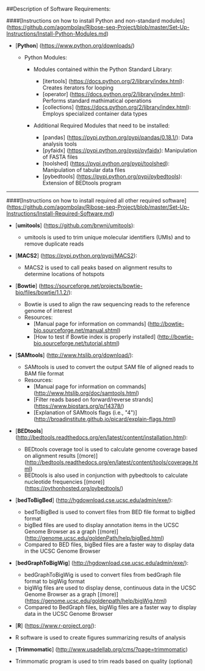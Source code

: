 ##Description of Software Requirements:  

####[Instructions on how to install Python and non-standard modules] (https://github.com/agombolay/Ribose-seq-Project/blob/master/Set-Up-Instructions/Install-Python-Modules.md)

* [**Python**] (https://www.python.org/downloads/)  

   * Python Modules:

      * Modules contained within the Python Standard Library:
         * [itertools] (https://docs.python.org/2/library/index.html): Creates iterators for looping
         * [operator] (https://docs.python.org/2/library/index.html): Performs standard mathimatical operations
         * [collections] (https://docs.python.org/2/library/index.html): Employs specialized container data types

      * Additional Required Modules that need to be installed:
         * [pandas] (https://pypi.python.org/pypi/pandas/0.18.1/): Data analysis tools
         * [pyfaidx] (https://pypi.python.org/pypi/pyfaidx): Manipulation of FASTA files
         * [toolshed] (https://pypi.python.org/pypi/toolshed): Manipulation of tabular data files 
         * [pybedtools] (https://pypi.python.org/pypi/pybedtools): Extension of BEDtools program

------

####[Instructions on how to install required all other required software] (https://github.com/agombolay/Ribose-seq-Project/blob/master/Set-Up-Instructions/Install-Required-Software.md)

* [**umitools**] (https://github.com/brwnj/umitools):
  * umitools is used to trim unique molecular identifiers (UMIs) and to remove duplicate reads

* [**MACS2**] (https://pypi.python.org/pypi/MACS2):
  * MACS2 is used to call peaks based on alignment results to determine locations of hotspots

* [**Bowtie**] (https://sourceforge.net/projects/bowtie-bio/files/bowtie/1.1.2/):
   * Bowtie is used to align the raw sequencing reads to the reference genome of interest
   * Resources:
      * [Manual page for information on commands] (http://bowtie-bio.sourceforge.net/manual.shtml)
      * [How to test if Bowtie index is properly installed] (http://bowtie-bio.sourceforge.net/tutorial.shtml)

* [**SAMtools**] (http://www.htslib.org/download/):
  * SAMtools is used to convert the output SAM file of aligned reads to BAM file format
  * Resources:
    * [Manual page for information on commands] (http://www.htslib.org/doc/samtools.html)
    * [Filter reads based on forward/reverse strands] (https://www.biostars.org/p/14378/)
    * [Explanation of SAMtools flags (i.e., "4")] (http://broadinstitute.github.io/picard/explain-flags.html)

* [**BEDtools**]  (http://bedtools.readthedocs.org/en/latest/content/installation.html):
  * BEDtools coverage tool is used to calculate genome coverage based on alignment results [(more)] (http://bedtools.readthedocs.org/en/latest/content/tools/coverage.html)
  * BEDtools is also used in conjunction with pybedtools to calculate nucleotide frequencies [(more)] (https://pythonhosted.org/pybedtools/)

* [**bedToBigBed**] (http://hgdownload.cse.ucsc.edu/admin/exe/):
  * bedToBigBed is used to convert files from BED file format to bigBed format
  * bigBed files are used to display annotation items in the UCSC Genome Browser as a graph [(more)] (http://genome.ucsc.edu/goldenPath/help/bigBed.html)
  * Compared to BED files, bigBed files are a faster way to display data in the UCSC Genome Browser

* [**bedGraphToBigWig**] (http://hgdownload.cse.ucsc.edu/admin/exe/):
  * bedGraphToBigWig is used to convert files from bedGraph file format to bigWig format
  * bigWig files are used to display dense, continuous data in the UCSC Genome Browser as a graph [(more)] (https://genome.ucsc.edu/goldenpath/help/bigWig.html)
  * Compared to BedGraph files, bigWig files are a faster way to display data in the UCSC Genome Browser

* [**R**] (https://www.r-project.org/):
 * R software is used to create figures summarizing results of analysis

* [**Trimmomatic**] (http://www.usadellab.org/cms/?page=trimmomatic)
 * Trimmomatic program is used to trim reads based on quality (optional)
